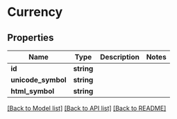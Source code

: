 # Currency

## Properties
Name | Type | Description | Notes
------------ | ------------- | ------------- | -------------
**id** | **string** |  | 
**unicode_symbol** | **string** |  | 
**html_symbol** | **string** |  | 

[[Back to Model list]](../README.md#documentation-for-models) [[Back to API list]](../README.md#documentation-for-api-endpoints) [[Back to README]](../README.md)


